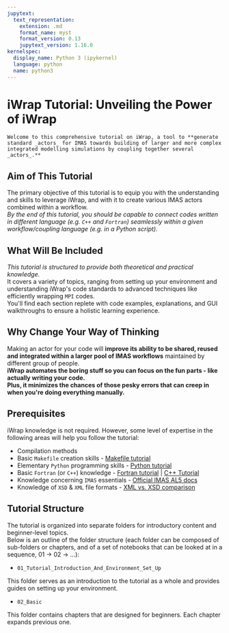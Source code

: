 ```yaml
---
jupytext:
  text_representation:
    extension: .md
    format_name: myst
    format_version: 0.13
    jupytext_version: 1.16.0
kernelspec:
  display_name: Python 3 (ipykernel)
  language: python
  name: python3
---
```


# iWrap Tutorial: Unveiling the Power of iWrap

```{admonition} Welcome!
Welcome to this comprehensive tutorial on iWrap, a tool to **generate standard _actors_ for IMAS towards building of larger and more complex integrated modelling simulations by coupling together several _actors_.**   
```

## Aim of This Tutorial

The primary objective of this tutorial is to equip you with the understanding and skills to leverage iWrap, and with it to create various IMAS actors combined within a workflow.    
*By the end of this tutorial, you should be capable to connect codes written in different language (e.g. `C++` and `Fortran`) seamlessly within a given workflow/coupling language (e.g. in a Python script).*

## What Will Be Included

*This tutorial is structured to provide both theoretical and practical knowledge.*     
It covers a variety of topics, ranging from setting up your environment and understanding iWrap's  code standards to advanced techniques like efficiently wrapping `MPI` codes.     
You'll find each section replete with code examples, explanations, and GUI walkthroughs to ensure a holistic learning experience.

## Why Change Your Way of Thinking

Making an actor for your code will **improve its ability to be shared, reused and integrated within a larger pool of IMAS workflows** maintained by different group of people.  
**iWrap automates the boring stuff so you can focus on the fun parts - like actually writing your code.     
Plus, it minimizes the chances of those pesky errors that can creep in when you're doing everything manually.**



## Prerequisites

iWrap knowledge is not required. However, some level of expertise in the following areas will help you follow the tutorial:

- Compilation methods
- Basic `Makefile` creation skills - [Makefile tutorial](https://makefiletutorial.com/)
- Elementary `Python` programming skills - [Python tutorial](https://edube.org/study/pe1)
- Basic `Fortran` (or `C++`) knowledge -  [Fortran tutorial](https://fortran-lang.org/learn/quickstart/)   |   [C++ Tutorial](https://www.w3schools.com/cpp/)
- Knowledge concerning `IMAS` essentials - [Official IMAS AL5 docs](https://sharepoint.iter.org/departments/POP/CM/IMDesign/Code%20Documentation/ACCESS-LAYER-doc/cpp/dev/index.html)
- Knowledge of `XSD` & `XML` file formats - [XML vs. XSD comparison](https://www.geeksforgeeks.org/difference-between-document-type-definition-dtd-and-xml-schema-definition-xsd/)




## Tutorial Structure

The tutorial is organized into separate folders for introductory content and beginner-level topics.  
Below is an outline of the folder structure (each folder can be composed of sub-folders or chapters, and 
of a set of notebooks that can be looked at in a sequence, 01 -> 02 -> ...):


-  `01_Tutorial_Introduction_And_Environment_Set_Up`

This folder serves as an introduction to the tutorial as a whole and provides guides on setting up your environment.

-  `02_Basic`

This folder contains chapters that are designed for beginners. Each chapter expands previous one.


